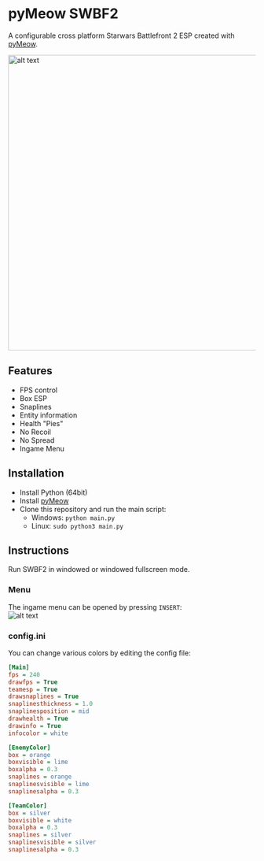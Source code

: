 # pyMeow SWBF2
A configurable cross platform Starwars Battlefront 2 ESP created with [pyMeow](https://github.com/qb-0/pyMeow).

<img src="https://github.com/qb-0/pyMeowSWBF2/raw/master/screenshots/screenshot.png" alt="alt text" width="800" height="600">

## Features
- FPS control
- Box ESP
- Snaplines
- Entity information
- Health "Pies"
- No Recoil
- No Spread
- Ingame Menu

## Installation
- Install Python (64bit)
- Install [pyMeow](https://github.com/qb-0/pyMeow)
- Clone this repository and run the main script:
  - Windows: `python main.py`
  - Linux: `sudo python3 main.py`
  
## Instructions
Run SWBF2 in windowed or windowed fullscreen mode.

### Menu
The ingame menu can be opened by pressing `INSERT`:<br>
![alt text](https://github.com/qb-0/pyMeowSWBF2/raw/master/screenshots/menu.png)
### config.ini
You can change various colors by editing the config file:
```ini
[Main]
fps = 240
drawfps = True
teamesp = True
drawsnaplines = True
snaplinesthickness = 1.0
snaplinesposition = mid
drawhealth = True
drawinfo = True
infocolor = white

[EnemyColor]
box = orange
boxvisible = lime
boxalpha = 0.3
snaplines = orange
snaplinesvisible = lime
snaplinesalpha = 0.3

[TeamColor]
box = silver
boxvisible = white
boxalpha = 0.3
snaplines = silver
snaplinesvisible = silver
snaplinesalpha = 0.3
```


